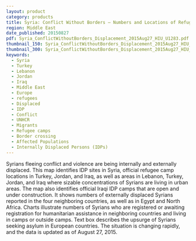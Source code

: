 ```yaml
---
layout: product
category: products
title: Syria: Conflict Without Borders – Numbers and Locations of Refugees and IDPs
region: Middle East
date_published: 20150827
pdf: Syria_ConflictWithoutBorders_Displacement_2015Aug27_HIU_U1283.pdf
thumbnail_150: Syria_ConflictWithoutBorders_Displacement_2015Aug27_HIU_U1283_150px.JPG
thumbnail_300: Syria_ConflictWithoutBorders_Displacement_2015Aug27_HIU_U1283_300px.JPG
keywords:
  - Syria
  - Turkey
  - Lebanon
  - Jordan
  - Iraq
  - Middle East
  - Europe
  - refugees
  - Displaced
  - IDP
  - Conflict
  - UNHCR
  - Migrants
  - Refugee camps
  - Border crossing
  - Affected Populations
  - Internally Displaced Persons (IDPs)
---
```

Syrians fleeing conflict and violence are being internally and externally displaced. This map identifies IDP sites in Syria, official refugee camp locations in Turkey, Jordan, and Iraq, as well as areas in Lebanon, Turkey, Jordan, and Iraq where sizable concentrations of Syrians are living in urban areas. The map also identifies official Iraqi IDP camps that are open and under construction. It shows numbers of externally displaced Syrians reported in the four neighboring countries, as well as in Egypt and North Africa. Charts illustrate numbers of Syrians who are registered or awaiting registration for humanitarian assistance in neighboring countries and living in camps or outside camps. Text box describes the upsurge of Syrians seeking asylum in European countries. The situation is changing rapidly, and the data is updated as of August 27, 2015.

